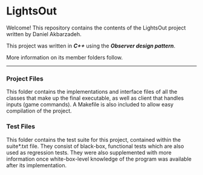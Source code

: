 # LightsOut

Welcome!
This repository contains the contents of the LightsOut project written by Daniel Akbarzadeh.

This project was written in ___C++___ using the ___Observer design pattern___.

More information on its member folders follow.

---
### Project Files
This folder contains the implementations and interface files of all the classes that make up the final executable, as well as client that handles inputs (game commands). A Makefile is also included to allow easy compilation of the project.

### Test Files
This folder contains the test suite for this project, contained within the suite*.txt file. They consist of black-box, functional tests which are also used as regression tests. They were also supplemented with more information once white-box-level knowledge of the program was available after its implementation.
